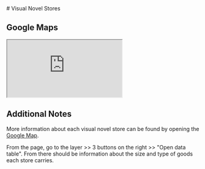 <link rel="stylesheet" href="./travels.css" />
# Visual Novel Stores

## Google Maps
<p></p>
<iframe src="https://www.google.com/maps/d/u/0/embed?mid=1vPoERq7wcgHiZpHcuX5IzLwrO1Dfn88&ehbc=2E312F"></iframe>

## Additional Notes
More information about each visual novel store can be found by opening the [Google Map](https://www.google.com/maps/d/u/0/edit?mid=1vPoERq7wcgHiZpHcuX5IzLwrO1Dfn88&ll=35.292903450725134%2C136.24514985000002&z=9).

From the page, go to the layer >> 3 buttons on the right >> "Open data table". From
there should be information about the size and type of goods each store carries.


